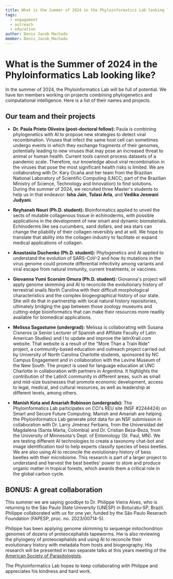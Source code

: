 ```yaml
---
title: What is the Summer of 2024 in the Phyloinformatics Lab looking like?
tags:
  - engagement
  - outreach
  - education
author: Denis Jacob Machado
member: Denis_Jacob_Machado
---
```


# What is the Summer of 2024 in the Phyloinformatics Lab looking like?

In the summer of 2024, the Phyloinformatics Lab will be full of potential. We have ten members working on projects combining phylogenetics and computational intelligence. Here is a list of their names and projects.

## Our team and their projects

- **Dr. Paula Prieto Oliveira (post-doctoral fellow):** Paula is combining phylogenetics with AI to propose new strategies to detect viral recombination. Viruses that infect the same host cell can sometimes undergo events in which they exchange fragments of their genomes, potentially leading to new viruses that may pose an increased threat to animal or human health. Current tools cannot process datasets of a pandemic scale. Therefore, our knowledge about viral recombination in the viruses that pose the most significant health risks is limited. We are collaborating with Dr. Kary Ocaña and her team from the Brazilian National Laboratory of Scientific Computing (LNCC; part of the Brazilian Ministry of Science, Technology and Innovation) to find solutions. During the summer of 2024, we recruited three Master's students to help us in that endeavor: **Isha Jain**, **Tulasi Arla**, and **Vedika Jeswani Judyani**.

- **Reyhaneh Nouri (Ph.D. student):** Bioinformatics applied to unveil the sects of mutable collagenous tissue in echinoderms, with possible applications in the development of new smart and dynamic biomaterials. Echinoderms like sea cucumbers, sand dollars, and sea stars can change the pliability of their collagen reversibly and at will. We hope to translate that ability into the collagen industry to facilitate or expand medical applications of collagen.

- **Anastasiia Duchenko (Ph.D. student):** Phylogenetics and AI applied to understand the evolution of SARS-CoV-2 and how its mutations in the virus genome could promote differential infectivity among variants and viral escape from natural immunity, current treatments, or vaccines.

- **Giovanna Yumi Scorsim Omura (Ph.D. student):** Giovanna's project will apply genome skimming and AI to reconcile the evolutionary history of terrestrial snails North Carolina with their difficult morphological characteristics and the complex biogeographical history of our state. She will do that in partnership with local natural history repositories, ultimately bridging the gap between those zoology museums and cutting-edge bioinformatics that can make their resources more readily available for biomedical applications.

- **Melissa Sagastume (undergrad):** Melissa is collaborating with Susana Cisneros (a Senior Lecturer of Spanish and Affiliate Faculty of Latin American Studies) and I to update and improve the latinXrail.com website. That website is a result of the "More Than a Train Ride" project, a community-based education and outreach project carried out by University of North Carolina Charlotte students, sponsored by NC Campus Engagement and in collaboration with the Levine Museum of the New South. The project is used for language education at UNC Charlotte in collaboration with partners in Argentina. It highlights the contribution of the LatinX community in different areas, such as small and mid-size businesses that promote economic development, access to legal, medical, and cultural resources, as well as leadership at different levels, among others.

- **Manish Kota and Amariah Robinson (undergrads):** The Phyloinformatics Lab participates on CCI's REU site (NSF #2244424) on Smart and Secure Future Computing. Manish and Amariah are helping the Phyloinformatics Lab generate pilot data for an NSF submission in collaboration with Dr. Larry Jiménez Ferbans, from the Universidad del Magdalena (Santa Marta, Colombia) and Dr. Cristian Beza-Beza, from the University of Minnesota's Dept. of Entomology (St. Paul, MN). We are testing different AI technologies to create a taxonomy chat-bot and image identification tool to help experts classify species of bess beetles. We are also using AI to reconcile the evolutionary history of bess beetles with their microbiome. This research is part of a larger project to understand and harvest the best beetles' power to store and produce organic matter in tropical forests, which awards them a critical role in the global carbon cycle.

## BONUS: A great collaboration

This summer we are saying goodbye to Dr. Philippe Vieira Alves, who is returning to the São Paulo State University (UNESP) in Botucatu-SP, Brazil. Philippe collaborated with us for one yer, funded by the São Paulo Reserach Foundation (FAPESP, proc. no. 2023/00714-5).

Philippe has been applying genome skimming to sequenge mitochondrion genomes of dozens of proteocephalids tapeworms. Hw is also reviewing the phylogeny of proteocephalids and using AI to reconcile their evolutionary history with metadata from hosts and biogeography. His research will be presented in two separate talks at this years meeting of the [American Society of Parasitologists](https://www.amsocparasit.org/).

The Phyloinformatics Lab hopes to keep collaborating with Philippe and appreciates his kindness and hard work.
